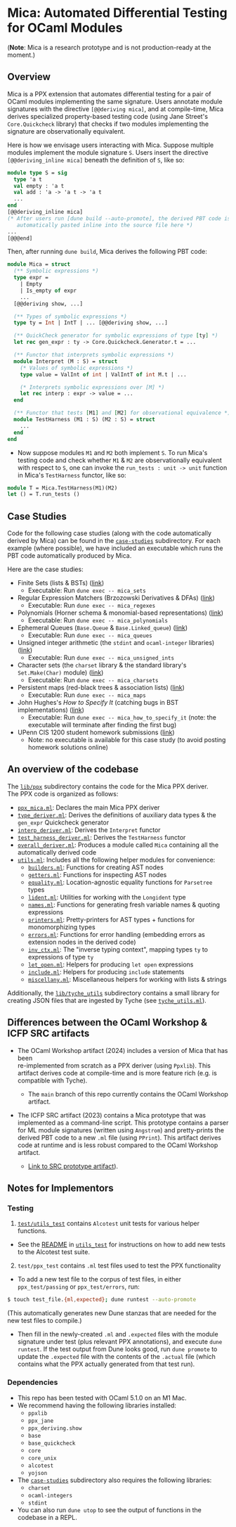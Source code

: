 # Mica: Automated Differential Testing for OCaml Modules 

(**Note**: Mica is a research prototype and is not production-ready at the moment.)

## Overview
Mica is a PPX extension that automates differential testing for a pair of OCaml
modules implementing the same signature. Users annotate module signatures 
with the directive `[@@deriving mica]`, and at compile-time, Mica derives
specialized property-based testing code (using Jane Street's `Core.Quickcheck` library)
that checks if two modules implementing the signature are observationally equivalent.

Here is how we envisage users interacting with Mica. Suppose multiple modules
implement the module signature `S`. Users insert the directive `[@@deriving_inline mica]`
beneath the definition of `S`, like so:
```ocaml
module type S = sig
  type 'a t 
  val empty : 'a t
  val add : 'a -> 'a t -> 'a t
  ...
end
[@@deriving_inline mica] 
(* After users run [dune build --auto-promote], the derived PBT code is 
   automatically pasted inline into the source file here *)
...
[@@@end]
```

Then, after running `dune build`, Mica derives the following PBT code:
```ocaml 
module Mica = struct 
  (** Symbolic expressions *)
  type expr =
    | Empty
    | Is_empty of expr
    ...
  [@@deriving show, ...]

  (** Types of symbolic expressions *)
  type ty = Int | IntT | ... [@@deriving show, ...]

  (** QuickCheck generator for symbolic expressions of type [ty] *)
  let rec gen_expr : ty -> Core.Quickcheck.Generator.t = ...

  (** Functor that interprets symbolic expressions *)
  module Interpret (M : S) = struct   
    (* Values of symbolic expressions *)
    type value = ValInt of int | ValIntT of int M.t | ...

    (* Interprets symbolic expressions over [M] *)
    let rec interp : expr -> value = ...
  end 

  (** Functor that tests [M1] and [M2] for observational equivalence *)
  module TestHarness (M1 : S) (M2 : S) = struct 
    ...
  end
end
```
- Now suppose modules `M1` and `M2` both implement `S`. To run Mica's testing code
  and check whether `M1` & `M2` are observationally equivalent with respect to `S`, 
  one can invoke the `run_tests : unit -> unit` function in Mica's `TestHarness` functor, like so:
```ocaml 
module T = Mica.TestHarness(M1)(M2)
let () = T.run_tests ()
```

## Case Studies
Code for the following case studies (along with the code automatically derived by Mica) can be found in the [`case-studies`](./case_studies/) subdirectory. For each example (where possible), we have included an 
executable which runs the PBT code automatically produced by Mica.

Here are the case studies:
- Finite Sets (lists & BSTs)  ([link](./case_studies/sets/))
  - Executable: Run `dune exec -- mica_sets`
- Regular Expression Matchers (Brzozowski Derivatives & DFAs) ([link](./case_studies/regexes/))
  - Executable: Run `dune exec -- mica_regexes`
- Polynomials (Horner schema & monomial-based representations) ([link](./case_studies/polynomials/))
  - Executable: Run `dune exec -- mica_polynomials`
- Ephemeral Queues (`Base.Queue` & `Base.Linked_queue`) ([link](./case_studies/queues/))
  - Executable: Run `dune exec -- mica_queues`
- Unsigned integer arithmetic (the `stdint` and `ocaml-integer` libraries) ([link](./case_studies/unsigned_ints/))
  - Executable: Run `dune exec -- mica_unsigned_ints`
- Character sets (the `charset` library & the standard library's `Set.Make(Char)` module) ([link](./case_studies/charsets/))
  - Executable: Run `dune exec -- mica_charsets`
- Persistent maps (red-black trees & association lists) ([link](./case_studies/maps/))
  - Executable: Run `dune exec -- mica_maps`
- John Hughes's *How to Specify It* (catching bugs in BST implementations) ([link](./case_studies/how_to_specify_it/))
  - Executable: Run `dune exec -- mica_how_to_specify_it` (note: the executable will terminate after finding the first bug)
- UPenn CIS 1200 student homework submissions ([link](./case_studies/student_submissions/))
  - Note: no executable is available for this case study (to avoid posting homework solutions online)

## An overview of the codebase
The [`lib/ppx`](./lib/ppx) subdirectory contains the code for the Mica PPX deriver.      
The PPX code is organized as follows:
- [`ppx_mica.ml`](./lib/ppx/ppx_mica.ml): Declares the main Mica PPX deriver
- [`type_deriver.ml`](./lib/ppx/type_deriver.ml): Derives the definitions of auxiliary data types & the `gen_expr` Quickcheck generator
- [`interp_deriver.ml`](./lib/ppx/interp_deriver.ml): Derives the `Interpret` functor
- [`test_harness_deriver.ml`](./lib/ppx/test_harness_deriver.ml): Derives the `TestHarness` functor
- [`overall_deriver.ml`](./lib/ppx/overall_deriver.ml): Produces a module called `Mica` containing all the automatically derived code
- [`utils.ml`](./lib/ppx/utils.ml): Includes all the following helper modules for convenience:
  - [`builders.ml`](./lib/ppx/builders.ml): Functions for creating AST nodes
  - [`getters.ml`](./lib/ppx/getters.ml): Functions for inspecting AST nodes
  - [`equality.ml`](./lib/ppx/equality.ml): Location-agnostic equality functions for `Parsetree` types 
  - [`lident.ml`](./lib/ppx/lident.ml): Utilities for working with the `Longident` type
  - [`names.ml`](./lib/ppx/names.ml): Functions for generating fresh variable names & quoting expressions
  - [`printers.ml`](./lib/ppx/printers.ml): Pretty-printers for AST types + functions for monomorphizing types
  - [`errors.ml`](./lib/ppx/errors.ml): Functions for error handling (embedding errors as extension nodes in the derived code)
  - [`inv_ctx.ml`](./lib/ppx/inv_ctx.ml): The "inverse typing context", mapping types `ty` to expressions of type `ty`
  - [`let_open.ml`](./lib/ppx/let_open.ml): Helpers for producing `let open` expressions
  - [`include.ml`](./lib/ppx/include.ml): Helpers for producing `include` statements
  - [`miscellany.ml`](./lib/ppx/miscellany.ml): Miscellaneous helpers for working with lists & strings

Additionally, the [`lib/tyche_utils`](./lib/tyche_utils) subdirectory contains a small library for 
creating JSON files that are ingested by Tyche (see [`tyche_utils.ml`](./lib/tyche_utils/tyche_utils.ml)). 

## Differences between the OCaml Workshop & ICFP SRC artifacts
- The OCaml Workshop artifact (2024) includes a version of Mica that has been  
  re-implemented from scratch as a PPX deriver (using `Ppxlib`). This artifact
  derives code at compile-time and is more feature rich (e.g. is compatible with Tyche). 
  - The `main` branch of this repo currently contains the OCaml Workshop artifact.

- The ICFP SRC artifact (2023) contains a Mica prototype that was implemented 
  as a command-line script. This prototype contains a parser for ML module signatures
  (written using `Angstrom`) and pretty-prints the derived PBT code to a new `.ml` file
  (using `PPrint`). This artifact derives code at runtime and is less robust compared to 
  the OCaml Workshop artifact.
  - [Link to SRC prototype artifact](https://github.com/ngernest/mica/releases/tag/icfp23src_artifact)).

## Notes for Implementors
### Testing 
1. [`test/utils_test`](./test/utils_test/) contains `Alcotest` unit tests for various helper functions.
- See the [README](./test/utils_test/README.md) in [`utils_test`](./test/utils_test/) for instructions
on how to add new tests to the Alcotest test suite.
2. `test/ppx_test` contains `.ml` test files used to test the PPX functionality
- To add a new test file to the corpus of test files, in either `ppx_test/passing` 
or `ppx_test/errors`, run:
```bash
$ touch test_file.{ml,expected}; dune runtest --auto-promote
```
(This automatically generates new Dune stanzas that are needed for 
the new test files to compile.)
- Then fill in the newly-created `.ml` and `.expected` files with the 
module signature under test (plus relevant PPX annotations), 
and execute `dune runtest`. If the test output from Dune looks good, 
run `dune promote` to update the `.expected` file with the contents 
of the `.actual` file (which contains what the PPX actually generated from that test run). 

### Dependencies
- This repo has been tested with OCaml 5.1.0 on an M1 Mac.
- We recommend having the following libraries installed:
  - `ppxlib`
  - `ppx_jane`
  - `ppx_deriving.show`
  - `base`
  - `base_quickcheck`
  - `core`
  - `core_unix`
  - `alcotest`
  - `yojson`
- The [`case-studies`](./case_studies/) subdirectory also requires the following libraries:
  - `charset`
  - `ocaml-integers`
  - `stdint`
- You can also run `dune utop` to see the output of functions in the codebase in a REPL.

